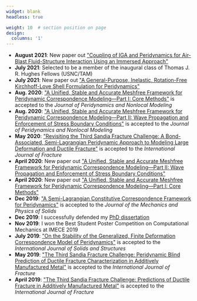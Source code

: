 ```yaml
---
widget: blank
headless: true

weight: 10  # section position on page
design:
  columns: '1'
---
```


- **August 2021**: New paper out <a href="https://arxiv.org/abs/2108.11265">"Coupling of IGA and Peridynamics for Air-Blast Fluid-Structure Interaction Using an Immersed Approach"</a>
- **July 2021**: Selected to be a member of the inaugural class of Thomas J. R. Hughes Fellows (USNC/TAM)
- **July 2021**: New paper out <a href="https://arxiv.org/abs/2107.13062">"A General-Purpose, Inelastic, Rotation-Free Kirchhoff-Love Shell Formulation for Peridynamics"</a>
- **Aug. 2020**: <a href="https://link.springer.com/article/10.1007/s42102-020-00040-z">"A Unified, Stable and Accurate Meshfree Framework for Peridynamic Correspondence Modeling—Part I: Core Methods"</a> is accepted to the _Journal of Peridynamics and Nonlocal Modeling_
- **Aug. 2020**: <a href="https://link.springer.com/article/10.1007/s42102-020-00039-6">"A Unified, Stable and Accurate Meshfree Framework for Peridynamic Correspondence Modeling—Part II: Wave Propagation and Enforcement of Stress Boundary Conditions"</a> is accepted to the _Journal of Peridynamics and Nonlocal Modeling_
- **May 2020**: <a href="https://link.springer.com/article/10.1007/s10704-020-00455-1">"Revisiting the Third Sandia Fracture Challenge: A Bond-Associated, Semi-Lagrangian Peridynamic Approach to Modeling Large Deformation and Ductile Fracture"</a> is accepted to the _International Journal of Fracture_
- **April 2020**: New paper out <a href="https://arxiv.org/abs/2004.11478">"A Unified, Stable and Accurate Meshfree Framework for Peridynamic Correspondence Modeling—Part II: Wave Propagation and Enforcement of Stress Boundary Conditions"</a>
- **April 2020**: New paper out <a href="https://arxiv.org/abs/2004.11477">"A Unified, Stable and Accurate Meshfree Framework for Peridynamic Correspondence Modeling—Part I: Core Methods"</a>
- **Dec 2019**: <a href="https://www.sciencedirect.com/science/article/pii/S0022509619309512">"A Semi-Lagrangian Constitutive Correspondence Framework for Peridynamics"</a> is accepted to the _Journal of the Mechanics and Physics of Solids_
- **Dec 2019**: I successfully defended my <a href="https://repositories.lib.utexas.edu/handle/2152/81148">PhD dissertation</a> 
- **Nov 2019**: I won the Best Student Poster Competition on Computational Mechanics at IMECE 2019 
- **July 2019**: <a href="https://www.sciencedirect.com/science/article/pii/S0020768319303506">"On the Stability of the Generalized, Finite Deformation Correspondence Model of Peridynamics"</a> is accepted to the _International Journal of Solids and Structures_
- **May 2019**: <a href="https://link.springer.com/article/10.1007/s10704-019-00363-z">"The Third Sandia Fracture Challenge: Peridynamic Blind Prediction of Ductile Fracture Characterization in Additively Manufactured Metal"</a> is accepted to the _International Journal of Fracture_
- **April 2019**: <a href="https://link.springer.com/article/10.1007/s10704-019-00361-1">"The Third Sandia Fracture Challenge: Predictions of Ductile Fracture in Additively Manufactured Metal"</a> is accepted to the _International Journal of Fracture_
